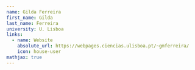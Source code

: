```yaml
---
name: Gilda Ferreira
first_name: Gilda
last_name: Ferreira
university: U. Lisboa
links:
  - name: Website
    absolute_url: https://webpages.ciencias.ulisboa.pt/~gmferreira/
    icon: house-user
mathjax: true
---
```

